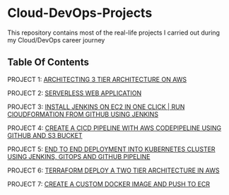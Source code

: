 # Cloud-DevOps-Projects

This repository contains most of the real-life projects I carried out during my Cloud/DevOps career journey

## Table Of Contents

PROJECT 1: [ARCHITECTING 3 TIER ARCHITECTURE ON AWS](https://github.com/georgeonalo/hello-world)

PROJECT 2: [SERVERLESS WEB APPLICATION](https://github.com/georgeonalo/Serverless-Web-Application)

PROJECT 3: [INSTALL JENKINS ON EC2 IN ONE CLICK | RUN ClOUDFORMATION FROM GITHUB USING JENKINS](https://github.com/georgeonalo/Run-Infra-as-Code-with-Jenkins)

PROJECT 4: [CREATE A CICD PIPELINE WITH AWS CODEPIPELINE USING GITHUB AND S3 BUCKET](https://github.com/georgeonalo/CI-CD-Pipeline-with-AWS-CodePipeline)

PROJECT 5: [END TO END DEPLOYMENT INTO KUBERNETES CLUSTER USING JENKINS, GITOPS AND GITHUB PIPELINE](https://github.com/georgeonalo/GitOps)

PROJECT 6: [TERRAFORM DEPLOY A TWO TIER ARCHITECTURE IN AWS](https://github.com/georgeonalo/Terraform-Deploy-a-Two-Tier-Architecture-in-AWS)

PROJECT 7: [CREATE A CUSTOM DOCKER IMAGE AND PUSH TO ECR](https://github.com/georgeonalo/Create-a-Custom-Docker-Image)
